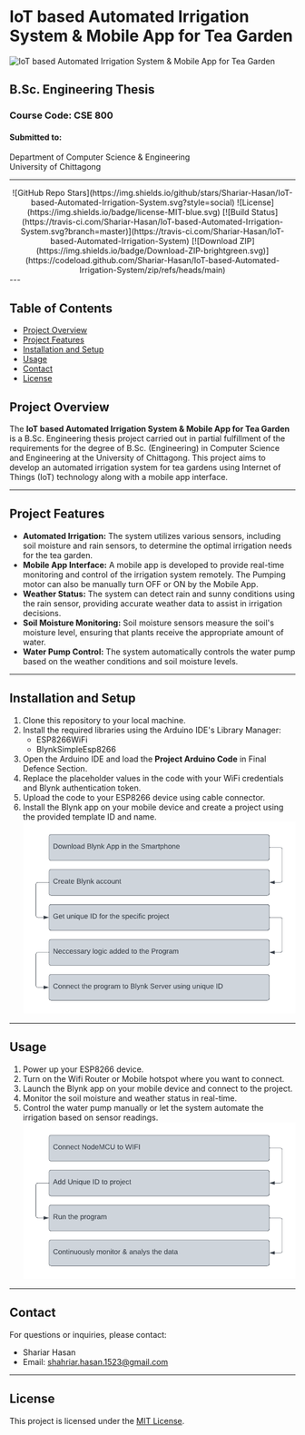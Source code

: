 # IoT based Automated Irrigation System & Mobile App for Tea Garden

![IoT based Automated Irrigation System & Mobile App for Tea Garden](./cover.png)

## B.Sc. Engineering Thesis

### Course Code: CSE 800

#### Submitted to:

Department of Computer Science & Engineering  
University of Chittagong

---

<center> 
![GitHub Repo Stars](https://img.shields.io/github/stars/Shariar-Hasan/IoT-based-Automated-Irrigation-System.svg?style=social) ![License](https://img.shields.io/badge/license-MIT-blue.svg) [![Build Status](https://travis-ci.com/Shariar-Hasan/IoT-based-Automated-Irrigation-System.svg?branch=master)](https://travis-ci.com/Shariar-Hasan/IoT-based-Automated-Irrigation-System) [![Download ZIP](https://img.shields.io/badge/Download-ZIP-brightgreen.svg)](https://codeload.github.com/Shariar-Hasan/IoT-based-Automated-Irrigation-System/zip/refs/heads/main)</center>
---

## Table of Contents

- [Project Overview](#project-overview)
- [Project Features](#project-features)
- [Installation and Setup](#installation-and-setup)
- [Usage](#usage)
- [Contact](#contact)
- [License](#license)

## Project Overview

The **IoT based Automated Irrigation System & Mobile App for Tea Garden** is a B.Sc. Engineering thesis project carried out in partial fulfillment of the requirements for the degree of B.Sc. (Engineering) in Computer Science and Engineering at the University of Chittagong. This project aims to develop an automated irrigation system for tea gardens using Internet of Things (IoT) technology along with a mobile app interface.

---

## Project Features

- **Automated Irrigation:** The system utilizes various sensors, including soil moisture and rain sensors, to determine the optimal irrigation needs for the tea garden.
- **Mobile App Interface:** A mobile app is developed to provide real-time monitoring and control of the irrigation system remotely. The Pumping motor can also be manually turn OFF or ON by the Mobile App.
- **Weather Status:** The system can detect rain and sunny conditions using the rain sensor, providing accurate weather data to assist in irrigation decisions.
- **Soil Moisture Monitoring:** Soil moisture sensors measure the soil's moisture level, ensuring that plants receive the appropriate amount of water.
- **Water Pump Control:** The system automatically controls the water pump based on the weather conditions and soil moisture levels.

---

## Installation and Setup

1. Clone this repository to your local machine.
2. Install the required libraries using the Arduino IDE's Library Manager:
   - ESP8266WiFi
   - BlynkSimpleEsp8266
3. Open the Arduino IDE and load the **Project Arduino Code** in Final Defence Section.
4. Replace the placeholder values in the code with your WiFi credentials and Blynk authentication token.
5. Upload the code to your ESP8266 device using cable connector.
6. Install the Blynk app on your mobile device and create a project using the provided template ID and name.
   ![Setup](./Final%20Defence/Assets/Overview%201.png)

---

## Usage

1. Power up your ESP8266 device.
2. Turn on the Wifi Router or Mobile hotspot where you want to connect.
3. Launch the Blynk app on your mobile device and connect to the project.
4. Monitor the soil moisture and weather status in real-time.
5. Control the water pump manually or let the system automate the irrigation based on sensor readings.
   ![Usage](./Final%20Defence/Assets/Overview%202.png)

---

## Contact

For questions or inquiries, please contact:

- Shariar Hasan
- Email: shahriar.hasan.1523@gmail.com

---

## License

This project is licensed under the [MIT License](LICENSE).
